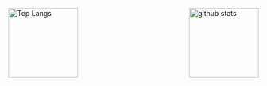 <p align="left" style="width: 100%; display: flex; justify-content: space-between; align-items: flex-start;"> 
  <img alt="Top Langs" height="140px" src="https://github-stats-git-main-orioriii.vercel.app/api/top-langs/?username=orioriii&layout=compact&show_icons=true" />
  <img alt="github stats" height="140px" src="https://github-stats-git-main-orioriii.vercel.app/api?username=orioriii&show_icons=ture" />
</p>
